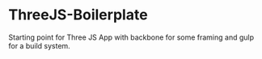 ThreeJS-Boilerplate
===================

Starting point for Three JS App with backbone for some framing and gulp for a build system.
